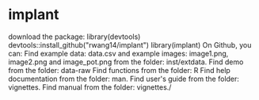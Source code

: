 # implant
download the package: 
library(devtools)
devtools::install_github("rwang14/implant")
library(implant)
On Github, you can:
Find example data: data.csv and example images: image1.png, image2.png and image_pot.png from the folder: inst/extdata.
Find demo from the folder: data-raw
Find functions from the folder: R
Find help documentation from the folder: man.
Find user's guide from the folder: vignettes.
Find manual from the  folder: vignettes./
